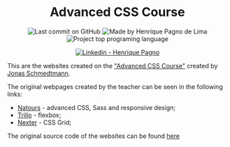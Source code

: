 <h1 align="center">
   Advanced CSS Course
</h1>

<p align="center">
<img alt="Last commit on GitHub" src="https://img.shields.io/github/last-commit/henriquepagno/advanced-css-course?color=7159C1">
<img alt="Made by Henrique Pagno de Lima" src="https://img.shields.io/badge/made%20by-Henrique Pagno de Lima-%20?color=7159C1">
<img alt="Project top programing language" src="https://img.shields.io/github/languages/top/henriquepagno/advanced-css-course?color=7159C1">
</p>
<p align="center">
  <a href="https://www.linkedin.com/in/henrique-pagno-de-lima/?locale=en_US" target="_blank" >
    <img alt="Linkedin - Henrique Pagno" src="https://img.shields.io/badge/Linkedin--%23F8952D?style=social&logo=linkedin">
  </a>
</p>

This are the websites created on the ["Advanced CSS Course"](https://www.udemy.com/course/advanced-css-and-sass/) created by [Jonas Schmedtmann](https://www.udemy.com/user/jonasschmedtmann/).
  
The original webpages created by the teacher can be seen in the following links:
  - [Natours](https://natours.netlify.com) - advanced CSS, Sass and responsive design;</li>
  - [Trillo](http://trillo.netlify.com/) - flexbox;
  - [Nexter](https://nexter.netlify.com/) - CSS Grid;

The original source code of the websites can be found [here](https://github.com/jonasschmedtmann/advanced-css-course)
